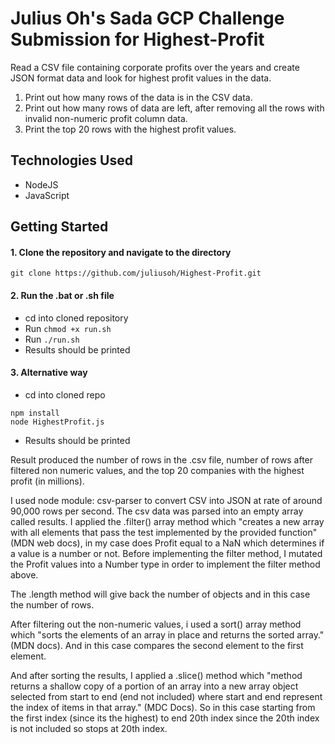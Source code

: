 # Julius Oh's Sada GCP Challenge Submission for Highest-Profit
Read a CSV file containing corporate profits over the years and create JSON format data and look for highest profit values in the data.
1. Print out how many rows of the data is in the CSV data.
2. Print out how many rows of data are left, after removing all the rows with invalid non-numeric profit column data. 
3. Print the top 20 rows with the highest profit values.

## Technologies Used
- NodeJS
- JavaScript

## Getting Started
#### 1. Clone the repository and navigate to the directory
```shell
git clone https://github.com/juliusoh/Highest-Profit.git
```

#### 2. Run the .bat or .sh file
- cd into cloned repository 
- Run `chmod +x run.sh` 
- Run `./run.sh`
- Results should be printed

#### 3. Alternative way
- cd into cloned repo
``` shell
npm install
node HighestProfit.js
```
- Results should be printed

Result produced the number of rows in the .csv file, number of rows after filtered non numeric values, and the top 20 companies with the highest profit (in millions).

I used node module: csv-parser to convert CSV into JSON at rate of around 90,000 rows per second. The csv data was parsed into an empty array called results.
I applied the .filter() array method which "creates a new array with all elements that pass the test implemented by the provided function"(MDN web docs), in my case does Profit equal to a NaN which determines if a value is a number or not. Before implementing the filter method, I mutated the Profit values into a Number type in order to implement the filter method above. 

The .length method will give back the number of objects and in this case the number of rows.

After filtering out the non-numeric values, i used a sort() array method which "sorts the elements of an array in place and returns the sorted array." (MDN docs).
And in this case compares the second element to the first element. 

And after sorting the results, I applied a .slice() method which "method returns a shallow copy of a portion of an array into a new array object selected from start to end (end not included) where start and end represent the index of items in that array." (MDC Docs). So in this case starting from the first index (since its the highest) to end 20th index since the 20th index is not included so stops at 20th index.
